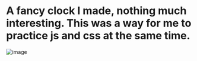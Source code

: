 # A fancy clock I made, nothing much interesting. This was a way for me to practice js and css at the same time.
![image](https://user-images.githubusercontent.com/70043892/111393374-9d599200-86f3-11eb-85fd-7fca0a2679c9.png)

